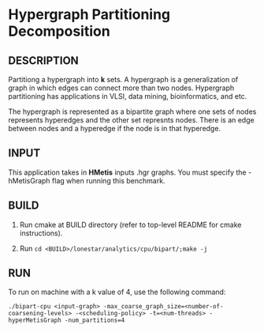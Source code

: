 Hypergraph Partitioning Decomposition
================================================================================

DESCRIPTION 
--------------------------------------------------------------------------------

Partitiong a hypergraph into <b>k</b> sets. A hypergraph is a generalization of 
graph in which edges can connect more than two nodes. Hypergraph partitioning
has applications in VLSI, data mining, bioinformatics, and etc. 

The hypergraph is represented as a bipartite graph where one sets of nodes
represents hyperedges and the other set represnts nodes. There is an edge 
between nodes and a hyperedge if the node is in that hyperedge.

INPUT
--------------------------------------------------------------------------------

This application takes in **HMetis** inputs .hgr graphs.
You must specify the -hMetisGraph flag when running this benchmark.

BUILD
--------------------------------------------------------------------------------

1. Run cmake at BUILD directory
   (refer to top-level README for cmake instructions).

2. Run `cd <BUILD>/lonestar/analytics/cpu/bipart/;make -j`
        
RUN
-------------------------------------------------------------------------------

To run on machine with a k value of 4, use the following command:

`./bipart-cpu <input-graph> -max_coarse_graph_size=<number-of-coarsening-levels>
                            -<scheduling-policy> -t=<num-threads>
                            -hyperMetisGraph -num_partitions=4`
